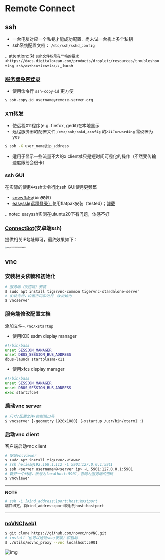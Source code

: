 # Remote Connect

## ssh

* 一台电脑对应一个私钥才能成功配置，尚未试一台机上多个私钥
* ssh系统配置文档： `/etc/ssh/sshd_config`

.. attention::  对 `ssh文件权限有严格的要求 <https://docs.digitalocean.com/products/droplets/resources/troubleshooting-ssh/authentication/>`_ bash

### [服务器免密登录](https://wiki.archlinux.org/title/SSH_keys#Copying_the_public_key_to_the_remote_server)

* 使用命令行 `ssh-copy-id` 更方便

```bash
$ ssh-copy-id username@remote-server.org
```

### X11转发

* 使远程X11程序(e.g. firefox, gedit)在本地显示
* 远程服务器的配置文件 `/etc/ssh/sshd_config` 的`X11Forwarding` 需设置为yes

```bash
$ ssh -X user_name@ip_address
```

* 适用于显示一些流量不大的x client或只是短时间可视化的操作（不然受传输速度限制会很卡）

### ssh GUI

在实际的使用中ssh命令行比ssh GUI使用更频繁

* [snowflake](https://github.com/subhra74/snowflake)(bin安装)
* [easyssh(远程登录）](https://github.com/muriloventuroso/easyssh#install-with-flatpak)使用flatpak安装（tested）；[卸载](https://discover.manjaro.org/flatpaks/com.github.muriloventuroso.easyssh)

.. note:: easyssh实测在ubuntu20下有问题，体感不好

### [ConnectBot](https://connectbot.org/)(安卓端ssh)

提供相关IP地址即可，最终效果如下：

<img src="https://natsu-akatsuki.oss-cn-guangzhou.aliyuncs.com/img/image-20211202105905884.png" alt="image-20211202105904455" style="zoom: 33%;" />

## vnc

### 安装相关依赖和初始化

```bash
# 服务端（受控端）安装
$ sudo apt install tigervnc-common tigervnc-standalone-server
# 安装完后，设置密码和进行一波初始化
$ vncserver
```

### 服务端修改配置文档

添加文件`~.vnc/xstartup`

* 使用KDE ssdm display manager

```bash
#!/bin/bash
unset SESSION_MANAGER
unset DBUS_SESSION_BUS_ADDRESS
dbus-launch startplasma-x11
```

* 使用xfce display manager

```bash
#!/bin/bash
unset SESSION_MANAGER
unset DBUS_SESSION_BUS_ADDRESS
exec startxfce4
```

### 启动vnc server

```bash
# 尺寸/配置文件/控制端口号
$ vncserver [-geometry 1920x1080] [-xstartup /usr/bin/xterm] :1 
```

### 启动vnc client

客户端启动vnc client

```bash
# 安装vncviewer
$ sudo apt install tigervnc-viewer
# ssh helios@192.168.1.112 -L 5901:127.0.0.1:5901
$ ssh <server username>@<server ip> -L 5901:127.0.0.1:5901
# 新开一个终端，账号为localhost:5901，密码为服务端的密码
$ vncviewer
```

---

**NOTE**

```bash
# ssh -L [bind_address:]port:host:hostport
端口绑定，将bind_address:port映射到host:hostport
```

---

### [noVNC(web)](https://github.com/novnc/noVNC)

```bash
$ git clone https://github.com/novnc/noVNC.git
# install（也可以通过snap安装）和启动
$ ./utils/novnc_proxy --vnc localhost:5901
```

![img](https://natsu-akatsuki.oss-cn-guangzhou.aliyuncs.com/img/oTge9ryVokLqPaFk.png!thumbnail)
